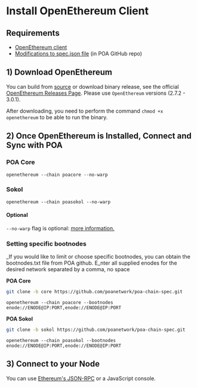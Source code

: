 # Install OpenEthereum Client

## Requirements

* [OpenEthereum client](https://github.com/openethereum/openethereum/releases)
* [Modifications to spec.json file](https://github.com/poanetwork/poa-chain-spec/) \(in POA GitHub repo\)

## 1\) Download OpenEthereum

You can build from [source](https://github.com/openethereum/openethereum) or download binary release, see the official [OpenEthereum Releases Page](https://github.com/openethereum/openethereum/releases). Please use  `OpenEthereum` versions \(2.7.2 - 3.0.1\).

After downloading, you need to perform the command `chmod +x openethereum` to be able to run the binary.

## 2\) Once OpenEthereum is Installed, Connect and Sync with POA

### **POA Core**

```text
openethereum --chain poacore --no-warp
```

### Sokol

```text
openethereum --chain poasokol --no-warp
```

#### Optional

`--no-warp` flag is optional: [more information.](https://openethereum.github.io/Beginner-Introduction.html)

### Setting specific bootnodes

_If you would like to limit or choose specific bootnodes, you can obtain the bootnodes.txt file from POA github. E_nter all supplied enodes for the desired network separated by a comma, no space  
  
**POA Core**

```bash
git clone -b core https://github.com/poanetwork/poa-chain-spec.git
```

```text
openethereum --chain poacore --bootnodes enode://ENODE@IP:PORT,enode://ENODE@IP:PORT
```

**POA Sokol**

```bash
git clone -b sokol https://github.com/poanetwork/poa-chain-spec.git
```

```text
openethereum --chain poasokol --bootnodes enode://ENODE@IP:PORT,enode://ENODE@IP:PORT
```

## 3\) Connect to your Node

You can use [Ethereum's JSON-RPC](https://openethereum.github.io/JSONRPC) or a JavaScript console.

